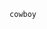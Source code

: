                                                              cowboy 

<!---
c0smini/c0smini is a ✨ special ✨ repository because its `README.md` (this file) appears on your GitHub profile.
You can click the Preview link to take a look at your changes.
--->
